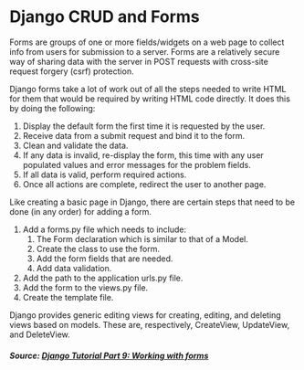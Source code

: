 # Django CRUD and Forms
Forms are groups of one or more fields/widgets on a web page to collect info 
from users for submission to a server.  Forms are a relatively secure way of 
sharing data with the server in POST requests with cross-site request 
forgery (csrf) protection.  

Django forms take a lot of work out of all the steps needed to write HTML 
for them that would be required by writing HTML code directly.  It does this 
by doing the following:
1. Display the default form the first time it is requested by the user.
2. Receive data from a submit request and bind it to the form.
3. Clean and validate the data.
4. If any data is invalid, re-display the form, this time with any user 
   populated values and error messages for the problem fields.
5. If all data is valid, perform required actions.
6. Once all actions are complete, redirect the user to another page.

Like creating a basic page in Django, there are certain steps that need to 
be done (in any order) for adding a form.
1. Add a forms.py file which needs to include:
   1. The Form declaration which is similar to that of a Model.
   2. Create the class to use the form.
   3. Add the form fields that are needed.
   4. Add data validation.
2. Add the path to the application urls.py file.
3. Add the form to the views.py file.
4. Create the template file.

Django provides generic editing views for creating, editing, and deleting 
views based on models.  These are, respectively, CreateView, UpdateView, and 
DeleteView.

##### Source: [Django Tutorial Part 9: Working with forms](https://developer.mozilla.org/en-US/docs/Learn/Server-side/Django/Forms)
